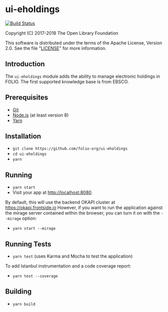 # ui-eholdings

[![Build Status](https://circleci.com/gh/folio-org/ui-eholdings/tree/master.svg?style=svg)](https://circleci.com/gh/folio-org/ui-eholdings)

Copyright (C) 2017-2018 The Open Library Foundation

This software is distributed under the terms of the Apache License,
Version 2.0. See the file "[LICENSE](LICENSE)" for more information.

## Introduction
The `ui-eholdings` module adds the ability to manage electronic holdings in FOLIO. The first supported knowledge base is from EBSCO.

## Prerequisites

* [Git](https://git-scm.com/)
* [Node.js](https://nodejs.org/) (at least version 8)
* [Yarn](https://yarnpkg.com/)

## Installation

* `git clone https://github.com/folio-org/ui-eholdings`
* `cd ui-eholdings`
* `yarn`

## Running

* `yarn start`
* Visit your app at [http://localhost:8080](http://localhost:8080).

By default, this will use the backend OKAPI cluster at
https://okapi.frontside.io However, if you want to run the application
against the mirage server contained within the browser, you can turn
it on with the `--mirage` option:

* `yarn start --mirage`

## Running Tests

* `yarn test` (uses Karma and Mocha to test the application)

To add Istanbul instrumentation and a code coverage report:
* `yarn test --coverage`

## Building

* `yarn build`
